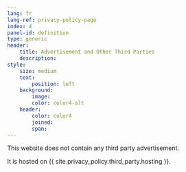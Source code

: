 ```yaml
---
lang: fr
lang-ref: privacy-policy-page
index: 4
panel-id: definition
type: generic
header:
    title: Advertisement and Other Third Parties
    description:
style:
    size: medium
    text:
        position: left
    background:
        image:
        color: color4-alt
    header:
        color: color4
        joined:
        span:
---
```

<div class="inner">
    <p>This website does not contain any third party advertisement.</p>
    <p>It is hosted on {{ site.privacy_policy.third_party.hosting }}.</p>
</div>
